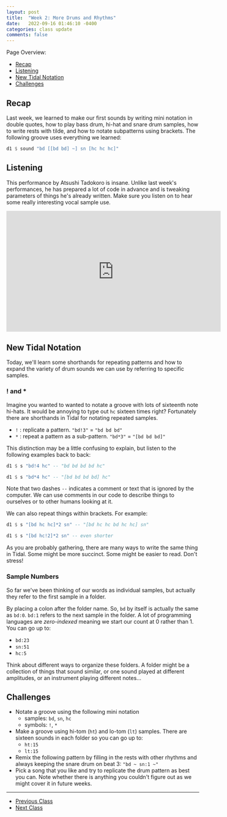 ```yaml
---
layout: post
title:  "Week 2: More Drums and Rhythms"
date:   2022-09-16 01:46:10 -0400
categories: class update
comments: false
---
```


Page Overview:
* [Recap](#recap)
* [Listening](#listening)
* [New Tidal Notation](#new-tidal-notation)
* [Challenges](#challenges)

## Recap
Last week, we learned to make our first sounds by writing mini notation in double quotes, how to play bass drum, hi-hat and snare drum samples, how to write rests with tilde, and how to notate subpatterns using brackets. The following groove uses everything we learned:

```haskell
d1 $ sound "bd [[bd bd] ~] sn [hc hc hc]"
```

## Listening
This performance by Atsushi Tadokoro is insane. Unlike last week's performances, he has prepared a lot of code in advance and is tweaking parameters of things he's already written. Make sure you listen on to hear some really interesting vocal sample use.

<iframe width="560" height="315" src="https://www.youtube-nocookie.com/embed/Tjf-NJNfOP4?start=108" title="YouTube video player" frameborder="0" allow="accelerometer; autoplay; clipboard-write; encrypted-media; gyroscope; picture-in-picture" allowfullscreen></iframe>

## New Tidal Notation
Today, we'll learn some shorthands for repeating patterns and how to expand the variety of drum sounds we can use by referring to specific samples.

### ! and *
Imagine you wanted to wanted to notate a groove with lots of sixteenth note hi-hats. It would be annoying to type out `hc` sixteen times right? Fortunately there are shorthands in Tidal for notating repeated samples.
* `!` : replicate a pattern. `"bd!3"` = `"bd bd bd"` 
* `*` : repeat a pattern as a sub-pattern. `"bd*3"` = `"[bd bd bd]"` 

This distinction may be a little confusing to explain, but listen to the following examples back to back:

```haskell
d1 $ s "bd!4 hc" -- "bd bd bd bd hc"

d1 $ s "bd*4 hc" -- "[bd bd bd bd] hc"
```

Note that two dashes `--` indicates a comment or text that is ignored by the computer. We can use comments in our code to describe things to ourselves or to other humans looking at it.

We can also repeat things within brackets. For example:

```haskell
d1 $ s "[bd hc hc]*2 sn" -- "[bd hc hc bd hc hc] sn"

d1 $ s "[bd hc!2]*2 sn" -- even shorter
```

As you are probably gathering, there are many ways to write the same thing in Tidal. Some might be more succinct. Some might be easier to read. Don't stress!

### Sample Numbers
So far we've been thinking of our words as individual samples, but actually they refer to the first sample in a folder. 

By placing a colon after the folder name. So, `bd` by itself is actually the same as `bd:0`. `bd:1` refers to the next sample in the folder. A lot of programming languages are *zero-indexed* meaning we start our count at 0 rather than 1. You can go up to:
* `bd:23`
* `sn:51`
* `hc:5`

Think about different ways to organize these folders. A folder might be a collection of things that sound similar, or one sound played at different amplitudes, or an instrument playing different notes...

## Challenges
* Notate a groove using the following mini notation
  * samples: `bd`, `sn`, `hc`
  * symbols: `!`, `*`
* Make a groove using hi-tom (`ht`) and lo-tom (`lt`) samples. There are sixteen sounds in each folder so you can go up to:
  * `ht:15`
  * `lt:15`
* Remix the following pattern by filling in the rests with other rhythms and always keeping the snare drum on beat 3: `"bd ~ sn:1 ~"`
* Pick a song that you like and try to replicate the drum pattern as best you can. Note whether there is anything you couldn't figure out as we might cover it in future weeks.

---

* [Previous Class](/laptopclass/class/update/2022/09/10/week1.html)
* [Next Class](laptopclass/class/update/2022/09/28/week3.html)
